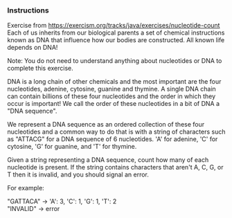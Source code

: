 ### Instructions
Exercise from https://exercism.org/tracks/java/exercises/nucleotide-count
Each of us inherits from our biological parents a set of chemical instructions known as DNA that influence how our bodies are constructed.
All known life depends on DNA!

Note: You do not need to understand anything about nucleotides or DNA to complete this exercise.

DNA is a long chain of other chemicals and the most important are the four nucleotides, adenine, cytosine, guanine and thymine. 
A single DNA chain can contain billions of these four nucleotides and the order in which they occur is important! 
We call the order of these nucleotides in a bit of DNA a "DNA sequence".

We represent a DNA sequence as an ordered collection of these four nucleotides and a common way to do that is with 
a string of characters such as "ATTACG" for a DNA sequence of 6 nucleotides. 
'A' for adenine, 'C' for cytosine, 'G' for guanine, and 'T' for thymine.

Given a string representing a DNA sequence, count how many of each nucleotide is present. 
If the string contains characters that aren't A, C, G, or T then it is invalid, and you should signal an error.

For example:

"GATTACA" -> 'A': 3, 'C': 1, 'G': 1, 'T': 2 </br>
"INVALID" -> error